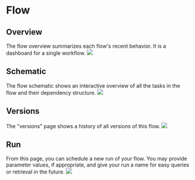 # Flow

## Overview

The flow overview summarizes each flow's recent behavior. It is a dashboard for a single workflow.
![](/cloud/ui/flow-overview.png)

## Schematic

The flow schematic shows an interactive overview of all the tasks in the flow and their dependency structure.
![](/cloud/ui/flow-schematic.png)

## Versions

The "versions" page shows a history of all versions of this flow.
![](/cloud/ui/flow-versions.png)

## Run

From this page, you can schedule a new run of your flow. You may provide parameter values, if appropriate, and give your run a name for easy queries or retrieval in the future.
![](/cloud/ui/flow-run.png)
